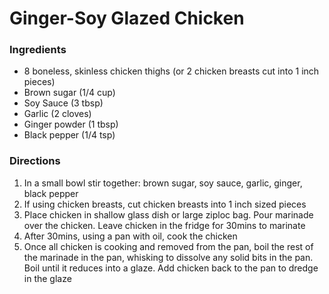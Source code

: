 # Ginger-Soy Glazed Chicken

### Ingredients

- 8 boneless, skinless chicken thighs (or 2 chicken breasts cut into 1 inch pieces)
- Brown sugar (1/4 cup)
- Soy Sauce (3 tbsp)
- Garlic (2 cloves)
- Ginger powder (1 tbsp)
- Black pepper (1/4 tsp)

### Directions

1. In a small bowl stir together: brown sugar, soy sauce, garlic, ginger, black pepper
2. If using chicken breasts, cut chicken breasts into 1 inch sized pieces
3. Place chicken in shallow glass dish or large ziploc bag. Pour marinade over the chicken. Leave chicken in the fridge for 30mins to marinate
4. After 30mins, using a pan with oil, cook the chicken
5. Once all chicken is cooking and removed from the pan, boil the rest of the marinade in the pan, whisking to dissolve any solid bits in the pan. Boil until it reduces into a glaze. Add chicken back to the pan to dredge in the glaze
